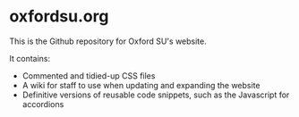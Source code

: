 # oxfordsu.org

This is the Github repository for Oxford SU's website.

It contains:

* Commented and tidied-up CSS files
* A wiki for staff to use when updating and expanding the website
* Definitive versions of reusable code snippets, such as the Javascript for accordions
